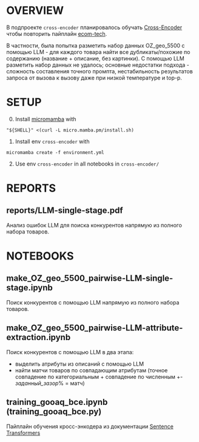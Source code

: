 # OVERVIEW
В подпроекте `cross-encoder` планировалось обучать [Cross-Encoder](https://sbert.net/examples/cross_encoder/applications/README.html) чтобы повторить пайплайн [ecom-tech](https://habr.com/ru/companies/ecom_tech/articles/852646/).

В частности, была попытка разметить набор данных OZ_geo_5500 с помощью LLM - для каждого товара найти все дубликаты/похожие по содержанию (название + описание, без картинки).
С помощью LLM разметить набор данных не удалось; основные недостатки подхода - сложность составления точного промпта, нестабильность результатов запроса от вызова к вызову даже при низкой температуре и top-p.

# SETUP
0. Install [micromamba](https://mamba.readthedocs.io/en/latest/installation/micromamba-installation.html) with
```
"${SHELL}" <(curl -L micro.mamba.pm/install.sh)
```
1. Install env `cross-encoder` with
```
micromamba create -f environment.yml
```
2. Use env `cross-encoder` in all notebooks in `cross-encoder/`

# REPORTS
    
## reports/LLM-single-stage.pdf
Анализ ошибок LLM для поиска конкурентов напрямую из полного набора товаров.

# NOTEBOOKS

## make_OZ_geo_5500_pairwise-LLM-single-stage.ipynb
Поиск конкурентов с помощью LLM напрямую из полного набора товаров.

## make_OZ_geo_5500_pairwise-LLM-attribute-extraction.ipynb
Поиск конкурентов с помощью LLM в два этапа:
- выделить атрибуты из описаний с помощью LLM
- найти матчи товаров по совпадающим атрибутам (точное совпадение по категориальным + совпадение по численным +-*заданный_зазор*% = матч)

## training_gooaq_bce.ipynb (training_gooaq_bce.py)
Пайплайн обучения кросс-энкодера из документации [Sentence Transformers](https://sbert.net/docs/sentence_transformer/training_overview.html)